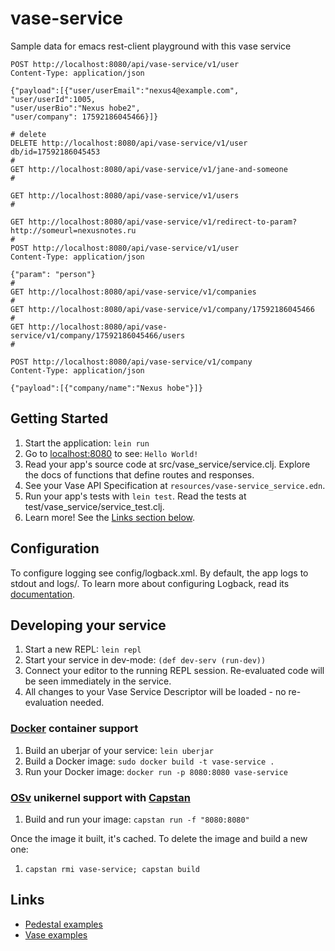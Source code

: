 # vase-service

Sample data for emacs rest-client playground with this vase service

    POST http://localhost:8080/api/vase-service/v1/user
    Content-Type: application/json
    
    {"payload":[{"user/userEmail":"nexus4@example.com",
    "user/userId":1005,
    "user/userBio":"Nexus hobe2",
    "user/company": 17592186045466}]}
    
    # delete
    DELETE http://localhost:8080/api/vase-service/v1/user
    db/id=17592186045453
    #
    GET http://localhost:8080/api/vase-service/v1/jane-and-someone
    #
    
    GET http://localhost:8080/api/vase-service/v1/users
    #
    
    GET http://localhost:8080/api/vase-service/v1/redirect-to-param?http://someurl=nexusnotes.ru
    #
    POST http://localhost:8080/api/vase-service/v1/user
    Content-Type: application/json
    
    {"param": "person"}
    #
    GET http://localhost:8080/api/vase-service/v1/companies
    #
    GET http://localhost:8080/api/vase-service/v1/company/17592186045466
    #
    GET http://localhost:8080/api/vase-service/v1/company/17592186045466/users
    #
    
    POST http://localhost:8080/api/vase-service/v1/company
    Content-Type: application/json
    
    {"payload":[{"company/name":"Nexus hobe"}]}


## Getting Started

1. Start the application: `lein run`
2. Go to [localhost:8080](http://localhost:8080/) to see: `Hello World!`
3. Read your app's source code at src/vase_service/service.clj. Explore the docs of functions
   that define routes and responses.
4. See your Vase API Specification at `resources/vase-service_service.edn`.
5. Run your app's tests with `lein test`. Read the tests at test/vase_service/service_test.clj.
6. Learn more! See the [Links section below](#links).


## Configuration

To configure logging see config/logback.xml. By default, the app logs to stdout and logs/.
To learn more about configuring Logback, read its [documentation](http://logback.qos.ch/documentation.html).


## Developing your service

1. Start a new REPL: `lein repl`
2. Start your service in dev-mode: `(def dev-serv (run-dev))`
3. Connect your editor to the running REPL session.
   Re-evaluated code will be seen immediately in the service.
4. All changes to your Vase Service Descriptor will be loaded - no re-evaluation
   needed.

### [Docker](https://www.docker.com/) container support

1. Build an uberjar of your service: `lein uberjar`
2. Build a Docker image: `sudo docker build -t vase-service .`
3. Run your Docker image: `docker run -p 8080:8080 vase-service`

### [OSv](http://osv.io/) unikernel support with [Capstan](http://osv.io/capstan/)

1. Build and run your image: `capstan run -f "8080:8080"`

Once the image it built, it's cached.  To delete the image and build a new one:

1. `capstan rmi vase-service; capstan build`


## Links

 * [Pedestal examples](https://github.com/pedestal/samples)
 * [Vase examples](https://github.com/cognitect-labs/vase/samples)


